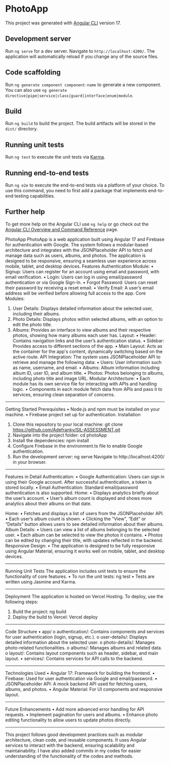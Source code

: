 # PhotoApp

This project was generated with [Angular CLI](https://github.com/angular/angular-cli) version 17.

## Development server

Run `ng serve` for a dev server. Navigate to `http://localhost:4200/`. The application will automatically reload if you change any of the source files.

## Code scaffolding

Run `ng generate component component-name` to generate a new component. You can also use `ng generate directive|pipe|service|class|guard|interface|enum|module`.

## Build

Run `ng build` to build the project. The build artifacts will be stored in the `dist/` directory.

## Running unit tests

Run `ng test` to execute the unit tests via [Karma](https://karma-runner.github.io).

## Running end-to-end tests

Run `ng e2e` to execute the end-to-end tests via a platform of your choice. To use this command, you need to first add a package that implements end-to-end testing capabilities.

## Further help

To get more help on the Angular CLI use `ng help` or go check out the [Angular CLI Overview and Command Reference](https://angular.io/cli) page.

PhotoApp
PhotoApp is a web application built using Angular 17 and Firebase for authentication with Google. The system follows a modular-based architecture and integrates with the JSONPlaceholder API to fetch and manage data such as users, albums, and photos. The application is designed to be responsive, ensuring a seamless user experience across mobile, tablet, and desktop devices.
Features
Authentication Module:
• Signup: Users can register for an account using email and password, with email verification.
• Login: Users can log in using email/password authentication or via Google Sign-In.
• Forgot Password: Users can reset their password by receiving a reset email.
• Verify Email: A user’s email address will be verified before allowing full access to the app.
Core Modules:

1. User Details: Displays detailed information about the selected user, including their albums.
2. Photo Details: Displays photos within selected albums, with an option to edit the photo title.
3. Albums: Provides an interface to view albums and their respective photos, showing how many albums each user has.
   Layout:
   • Header: Contains navigation links and the user’s authentication status.
   • Sidebar: Provides access to different sections of the app.
   • Main Layout: Acts as the container for the app's content, dynamically switching based on the active route.
   API Integration:
   The system uses JSONPlaceholder API to retrieve and manage the following data:
   • Users: User information such as name, username, and email.
   • Albums: Album information including album ID, user ID, and album title.
   • Photos: Photos belonging to albums, including photo title and image URL.
   Modular Architecture:
   • Each module has its own service file for interacting with APIs and handling logic.
   • Components in each module fetch data from APIs and pass it to services, ensuring clean separation of concerns.

---

Getting Started
Prerequisites
• Node.js and npm must be installed on your machine.
• Firebase project set up for authentication.
Installation

1. Clone this repository to your local machine:
   git clone https://github.com/Adefranky/SIL-ASSESSMENT.git
2. Navigate into the project folder:
   cd photoApp
3. Install the dependencies:
   npm install
4. Configure Firebase in the environment.ts file to enable Google authentication.
5. Run the development server:
   ng serve
   Navigate to http://localhost:4200/ in your browser.

---

Features in Detail
Authentication:
• Google Authentication: Users can sign in using their Google account. After successful authentication, a token is stored locally.
• Email Authentication: Standard email/password authentication is also supported.
Home:
• Displays analytics briefly about the user’s account.
• User’s album count is displayed and shows more analytics about their albums on that date.

Home:
• Fetches and displays a list of users from the JSONPlaceholder API.
• Each user’s album count is shown.
• Clicking the "View", “Edit” or “Details” button allows users to see detailed information about their albums.
Album Details:
• Users can view a list of albums belonging to the selected user.
• Each album can be selected to view the photos it contains.
• Photos can be edited by changing their title, with updates reflected in the backend.
Responsive Design:
• The application is designed to be fully responsive using Angular Material, ensuring it works well on mobile, tablet, and desktop devices.

---

Running Unit Tests
The application includes unit tests to ensure the functionality of core features.
• To run the unit tests:
ng test
• Tests are written using Jasmine and Karma.

---

Deployment
The application is hosted on Vercel Hosting. To deploy, use the following steps:

1. Build the project:
   ng build
2. Deploy the build to Vercel:
   Vercel deploy

---

Code Structure
• app/
o authentication/: Contains components and services for user authentication (login, signup, etc.).
o user-details/: Displays detailed information about the selected user.
o photo-details/: Manages photo-related functionalities.
o albums/: Manages albums and related data.
o layout/: Contains layout components such as header, sidebar, and main layout.
• services/: Contains services for API calls to the backend.

---

Technologies Used
• Angular 17: Framework for building the frontend.
• Firebase: Used for user authentication via Google and email/password.
• JSONPlaceholder API: A mock backend API used for fetching users, albums, and photos.
• Angular Material: For UI components and responsive layout.

---

Future Enhancements
• Add more advanced error handling for API requests.
• Implement pagination for users and albums.
• Enhance photo editing functionality to allow users to update photos directly.

---

This project follows good development practices such as modular architecture, clean code, and reusable components. It uses Angular services to interact with the backend, ensuring scalability and maintainability.
I have also added commits in my codes for easier understanding of the functionality of the codes and methods.
